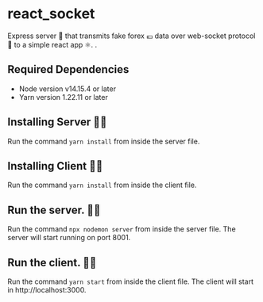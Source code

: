 # react_socket

Express server 🚂 that transmits fake forex 💶 data over web-socket protocol 🔌 to a simple react app ⚛️. .

## Required Dependencies

- Node version v14.15.4 or later
- Yarn version 1.22.11 or later

## Installing Server 🧑‍💻

Run the command `yarn install` from inside the server file.

## Installing Client 👨‍💻

Run the command `yarn install` from inside the client file.

## Run the server. 🏃‍♂️

Run the command `npx nodemon server` from inside the server file. The server will start running on port 8001.

## Run the client. 🏃‍♂️

Run the command `yarn start` from inside the client file. The client will start in http://localhost:3000.

